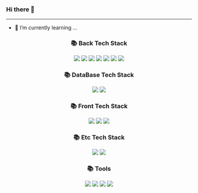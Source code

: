 ### Hi there 👋
------
- 🌱 I’m currently learning ...

<div align=center><h3>📚 Back Tech Stack</h3></div>
<div align=center> 
  <img src="https://img.shields.io/badge/Java-007396?style=flat&logo=java&logoColor=white">
  <img src="https://img.shields.io/badge/Python-3776AB?style=flat&logo=python&logoColor=white">
  <img src="https://img.shields.io/badge/Node.js-339933?style=flat&logo=Node.js&logoColor=white">
  <img src="https://img.shields.io/badge/Express-000000?style=flat&logo=express&logoColor=white">
  <img src="https://img.shields.io/badge/ES6-FF7800?style=flat&logo=javascript&logoColor=white">
  <img src="https://img.shields.io/badge/Spring-6DB33F?style=flat&logo=spring&logoColor=white">
  <img src="https://img.shields.io/badge/JavaScript-F7DF1E?style=flat&logo=javascript&logoColor=black">
  <br>
</div>
<div align=center><h3>📚 DataBase Tech Stack</h3></div>
<div align=center>
  <img src="https://img.shields.io/badge/Oracle-F80000?style=flat&logo=oracle&logoColor=white"> 
  <img src="https://img.shields.io/badge/Mysql-4479A1?style=flat&logo=mysql&logoColor=white">
  <br>
</div>
<div align=center><h3>📚 Front Tech Stack</h3></div>
<div align=center>
  <img src="https://img.shields.io/badge/HTML-E34F26?style=flat&logo=html5&logoColor=white"> 
  <img src="https://img.shields.io/badge/CSS-1572B6?style=flat&logo=css3&logoColor=white">
  <img src="https://img.shields.io/badge/BootStrap-7952B3?style=flat&logo=bootstrap&logoColor=white">
  <br>
</div> 
<div align=center><h3>📚 Etc Tech Stack</h3></div>
<div align=center>
  <img src="https://img.shields.io/badge/QGIS-589632?style=flat&logo=qgis&logoColor=white">
  <img src="https://img.shields.io/badge/ArcGIS-C7AC3?style=flat&logo=arcgis&logoColor=white">
</div>
<div align=center><h3>📚 Tools</h3></div>
<div align=center>
  <img src="https://img.shields.io/badge/Visual Studio Code-FF3366?style=flat&logo=VisualStudioCode&logoColor=white">
  <img src="https://img.shields.io/badge/Eclipse IDE-2C2255?style=flat&logo=Eclipse IDE&logoColor=white">
  <img src="https://img.shields.io/badge/DJango-092E20?style=flat&logo=django&logoColor=white">
  <img src="https://img.shields.io/badge/GitHub-181717?style=flat&logo=github&logoColor=white">
</div>
  <br>
  
  

<!--
**yeyang2673/yeyang2673** is a ✨ _special_ ✨ repository because its `README.md` (this file) appears on your GitHub profile.

Here are some ideas to get you started:

- 🔭 I’m currently working on ...
- 👯 I’m looking to collaborate on ...
- 🤔 I’m looking for help with ...
- 💬 Ask me about ...
- 📫 How to reach me: ...
- 😄 Pronouns: ...
- ⚡ Fun fact: ...
-->
